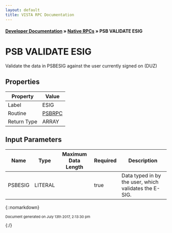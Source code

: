 ```yaml
---
layout: default
title: VISTA RPC Documentation
---
```


#### [Developer Documentation](../index) &#187; [Native RPCs](TableOfContents) &#187; PSB VALIDATE ESIG<br/>
# PSB VALIDATE ESIG

Validate the data in PSBESIG against the user currently signed on (DUZ)

## Properties

Property | Value
--- | ---
Label | ESIG
Routine | [PSBRPC](http://code.osehra.org/dox/Routine_PSBRPC_source.html)
Return Type | ARRAY


## Input Parameters

Name | Type | Maximum Data Length | Required | Description
--- | --- | --- | --- | ---
PSBESIG | LITERAL |  | true | Data typed in by the user, which validates the E-SIG.



{::nomarkdown} <br/><p style="font-size: 11px">Document generated on July 13th 2017, 2:13:30 pm</p>{:/}